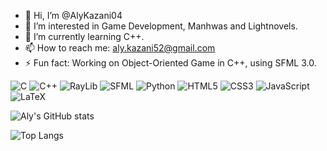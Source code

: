 - 👋 Hi, I’m @AlyKazani04
- 👀 I’m interested in Game Development, Manhwas and Lightnovels.
- 🌱 I’m currently learning C++.
- 📫 How to reach me: aly.kazani52@gmail.com
- ⚡ Fun fact: Working on Object-Oriented Game in C++, using SFML 3.0.

![C](https://img.shields.io/badge/c-%2300599C.svg?style=for-the-badge&logo=c&logoColor=white)
![C++](https://img.shields.io/badge/c++-%2300599C.svg?style=for-the-badge&logo=c%2B%2B&logoColor=white)
![RayLib](https://img.shields.io/badge/RAYLIB-FFFFFF?style=for-the-badge&logo=raylib&logoColor=black)
![SFML](https://img.shields.io/badge/SFML-8CC445.svg?style=for-the-badge&logo=SFML&logoColor=white)
![Python](https://img.shields.io/badge/python-3670A0?style=for-the-badge&logo=python&logoColor=ffdd54)
![HTML5](https://img.shields.io/badge/html5-%23E34F26.svg?style=for-the-badge&logo=html5&logoColor=white)
![CSS3](https://img.shields.io/badge/css3-%231572B6.svg?style=for-the-badge&logo=css3&logoColor=white)
![JavaScript](https://img.shields.io/badge/javascript-%23323330.svg?style=for-the-badge&logo=javascript&logoColor=%23F7DF1E)
![LaTeX](https://img.shields.io/badge/latex-%23008080.svg?style=for-the-badge&logo=latex&logoColor=white)

![Aly's GitHub stats](https://github-readme-stats.vercel.app/api?username=AlyKazani04&rank_icon=github&show_icons=true&theme=dark#gh-dark-mode-only&cache_seconds=21600)

![Top Langs](https://github-readme-stats.vercel.app/api/top-langs/?username=AlyKazani04&exclude_repo=github-readme-stats&layout=compact&langs_count=3&theme=dark#gh-dark-mode-only,anuraghazra.github.io)
<!---
AlyKazani04/AlyKazani04 is a ✨ special ✨ repository because its `README.md` (this file) appears on your GitHub profile.
You can click the Preview link to take a look at your changes.
--->
